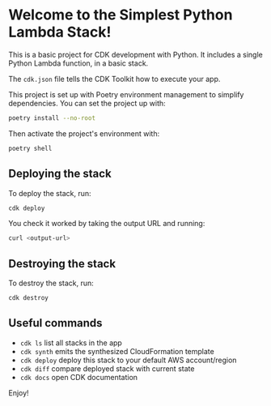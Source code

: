 # Welcome to the Simplest Python Lambda Stack!

This is a basic project for CDK development with Python. It includes a single Python Lambda function, in a basic stack.

The `cdk.json` file tells the CDK Toolkit how to execute your app.

This project is set up with Poetry environment management to simplify dependencies. You can set the project up with:

```bash
poetry install --no-root
```

Then activate the project's environment with:

```bash
poetry shell
```

## Deploying the stack

To deploy the stack, run:

```bash
cdk deploy
```

You check it worked by taking the output URL and running:

```bash
curl <output-url>
```

## Destroying the stack

To destroy the stack, run:

```bash
cdk destroy
```

## Useful commands

- `cdk ls` list all stacks in the app
- `cdk synth` emits the synthesized CloudFormation template
- `cdk deploy` deploy this stack to your default AWS account/region
- `cdk diff` compare deployed stack with current state
- `cdk docs` open CDK documentation

Enjoy!
